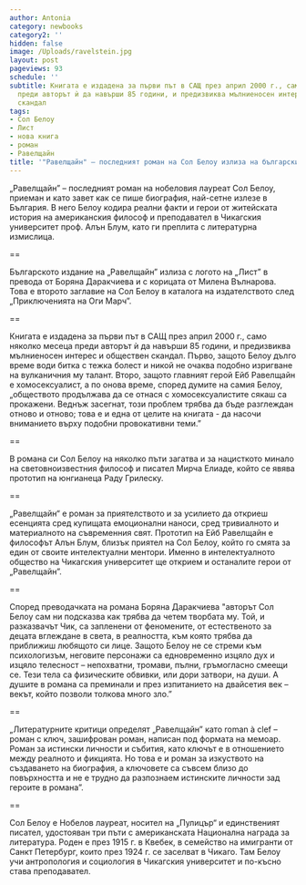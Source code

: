```yaml
---
author: Antonia
category: newbooks
category2: ''
hidden: false
image: /Uploads/ravelstein.jpg
layout: post
pageviews: 93
schedule: ''
subtitle: Книгата е издадена за първи път в САЩ през април 2000 г., само няколко месеца
  преди авторът ѝ да навърши 85 години, и предизвиква мълниеносен интерес и обществен
  скандал
tags:
- Сол Белоу
- Лист
- нова книга
- роман
- Равелщайн
title: '"Равелщайн" – последният роман на Сол Белоу излиза на български'
---
```


„Равелщайн” – последният роман на нобеловия лауреат Сол Белоу, приеман и като завет как се пише биография, най-сетне излезе в България. В него Белоу кодира реални факти и герои от житейската история на американския философ и преподавател в Чикагския университет проф. Алън Блум, като ги преплита с литературна измислица.

\==

Българското издание на „Равелщайн” излиза с логото на „Лист” в преводa от Боряна Даракчиева и с корицата от Милена Вълнарова. Това е второто заглавие на Сол Белоу в каталога на издателството след „Приключенията на Оги Марч”.

\==

Книгата е издадена за първи път в САЩ през април 2000 г., само няколко месеца преди авторът ѝ да навърши 85 години, и предизвиква мълниеносен интерес и обществен скандал. Първо, защото Белоу дълго време води битка с тежка болест и никой не очаква подобно изригване на вулканичния му талант. Второ, защото главният герой Ейб Равелщайн е хомосексуалист, а по онова време, според думите на самия Белоу, „обществото продължава да се отнася с хомосексуалистите сякаш са прокажени. Веднъж засегнат, този проблем трябва да бъде разглеждан отново и отново; това е и една от целите на книгата - да насочи вниманието върху подобни провокативни теми.”  

\==

В романа си Сол Белоу на няколко пъти загатва и за нацисткото минало на световноизвестния философ и писател Мирча Елиаде, който се явява прототип на юнгианеца Раду Грилеску.

\==

„Равелщайн“ е роман за приятелството и за усилието да откриеш есенцията сред купищата емоционални наноси, сред тривиалното и материалното на съвременния свят. Прототип на Ейб Равелщайн е философът Алън Блум, близък приятел на Сол Белоу, който го смята за един от своите интелектуални ментори. Именно в интелектуалното общество на Чикагския университет ще открием и останалите герои от „Равелщайн”. 

\==

Според преводачката на романа Боряна Даракчиева "авторът Сол Белоу сам ни подсказва как трябва да четем творбата му. Той, и разказвачът Чик, са запленени от феномените, от естественото за децата вглеждане в света, в реалността, към която трябва да приближиш любящото си лице. Защото Белоу не се стреми към психологизъм, неговите персонажи са едновременно изцяло дух и изцяло телесност – непохватни, тромави, пълни, гръмогласно смеещи се. Тези тела са физическите обвивки, или дори затвори, на души. А душите в романа са преминали и през изпитанието на двайсетия век – векът, който позволи толкова много зло.” 

\==

„Литературните критици определят „Равелщайн” като roman à clef – роман с ключ, зашифрован роман, написан под формата на мемоар. Роман за истински личности и събития, като ключът е в отношението между реалното и фикцията. Но това е и роман за изкуството на създаването на биография, а ключовете са съвсем близо до повърхността и не е трудно да разпознаем истинските личности зад героите в романа”. 

\==

Сол Белоу e Нобелов лауреат, носител на „Пулицър“ и единственият писател, удостояван три пъти с американската Национална награда за литература. Роден е през 1915 г. в Квебек, в семейство на имигранти от Санкт Петербург, които през 1924 г. се заселват в Чикаго. Там Белоу учи антропология и социология в Чикагския университет и по-късно става преподавател.